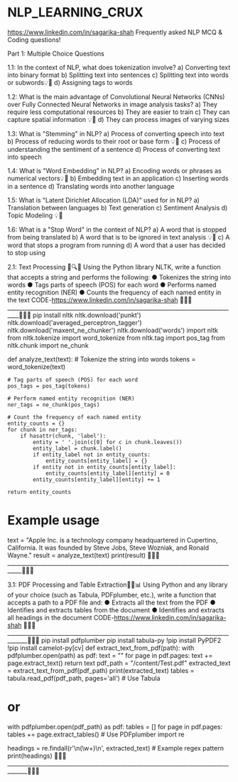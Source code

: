 # NLP_LEARNING_CRUX 
https://www.linkedin.com/in/sagarika-shah
Frequently asked NLP MCQ &amp; Coding questions! 

Part 1: Multiple Choice Questions

1.1: In the context of NLP, what does tokenization involve? 
a) Converting text into binary format 
b) Splitting text into sentences 
c) Splitting text into words or subwords💡🚀
d) Assigning tags to words 

1.2: What is the main advantage of Convolutional Neural Networks (CNNs) over Fully Connected Neural Networks in image analysis tasks? 
a) They require less computational resources 
b) They are easier to train 
c) They can capture spatial information 💡🚀
d) They can process images of varying sizes 


1.3: What is "Stemming" in NLP? 
a) Process of converting speech into text 
b) Process of reducing words to their root or base form 💡🚀
c) Process of understanding the sentiment of a sentence 
d) Process of converting text into speech 

1.4: What is "Word Embedding" in NLP? 
a) Encoding words or phrases as numerical vectors💡🚀
b) Embedding text in an application
c) Inserting words in a sentence 
d) Translating words into another language

1.5: What is "Latent Dirichlet Allocation (LDA)" used for in NLP? 
a) Translation between languages 
b) Text generation 
c) Sentiment Analysis 
d) Topic Modeling 💡🚀

1.6: What is a "Stop Word" in the context of NLP? 
a) A word that is stopped from being translated 
b) A word that is to be ignored in text analysis 💡🚀
c) A word that stops a program from running 
d) A word that a user has decided to stop using 


2.1: Text Processing 📝🔍🔄
Using the Python library NLTK, write a function that accepts a string and performs the
following:
● Tokenizes the string into words
● Tags parts of speech (POS) for each word
● Performs named entity recognition (NER)
● Counts the frequency of each named entity in the text
CODE-https://www.linkedin.com/in/sagarika-shah
🌸🌺🌻__________________________________________________________________________________🌻🌼🌷
pip install nltk
nltk.download('punkt')
nltk.download('averaged_perceptron_tagger')
nltk.download('maxent_ne_chunker')
nltk.download('words')
import nltk
from nltk.tokenize import word_tokenize
from nltk.tag import pos_tag
from nltk.chunk import ne_chunk

def analyze_text(text):
    # Tokenize the string into words
    tokens = word_tokenize(text)

    # Tag parts of speech (POS) for each word
    pos_tags = pos_tag(tokens)

    # Perform named entity recognition (NER)
    ner_tags = ne_chunk(pos_tags)

    # Count the frequency of each named entity
    entity_counts = {}
    for chunk in ner_tags:
        if hasattr(chunk, 'label'):
            entity = ' '.join(c[0] for c in chunk.leaves())
            entity_label = chunk.label()
            if entity_label not in entity_counts:
                entity_counts[entity_label] = {}
            if entity not in entity_counts[entity_label]:
                entity_counts[entity_label][entity] = 0
            entity_counts[entity_label][entity] += 1

    return entity_counts

# Example usage
text = "Apple Inc. is a technology company headquartered in Cupertino, California. It was founded by Steve Jobs, Steve Wozniak, and Ronald Wayne."
result = analyze_text(text)
print(result)
🌸🌺🌻___________________________________________________________________________________🌻🌼🌷

3.1: PDF Processing and Table Extraction📄🔄📊
Using Python and any library of your choice (such as Tabula, PDFplumber, etc.), write a
function that accepts a path to a PDF file and:
● Extracts all the text from the PDF
● Identifies and extracts tables from the document
● Identifies and extracts all headings in the document
CODE-https://www.linkedin.com/in/sagarika-shah
🌸🌺🌻_____________________________________________________________________________________🌻🌼🌷
pip install pdfplumber
pip install tabula-py
!pip install PyPDF2
!pip install camelot-py[cv]
def extract_text_from_pdf(path):
    with pdfplumber.open(path) as pdf:
        text = ""
        for page in pdf.pages:
            text += page.extract_text()
    return text
pdf_path = "/content/Test.pdf"
extracted_text = extract_text_from_pdf(pdf_path)
print(extracted_text)
tables = tabula.read_pdf(pdf_path, pages='all')  # Use Tabula
# or
with pdfplumber.open(pdf_path) as pdf:
    tables = []
    for page in pdf.pages:
        tables += page.extract_tables()  # Use PDFplumber
import re

headings = re.findall(r'\n(\w+)\n', extracted_text)  # Example regex pattern
print(headings)
🌸🌺🌻_____________________________________________________________________________________🌻🌼🌷
